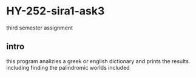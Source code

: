 # HY-252-sira1-ask3
third semester assignment

## intro
this program analizies a greek or english dictionary and prints the results. including finding the palindromic worlds included
